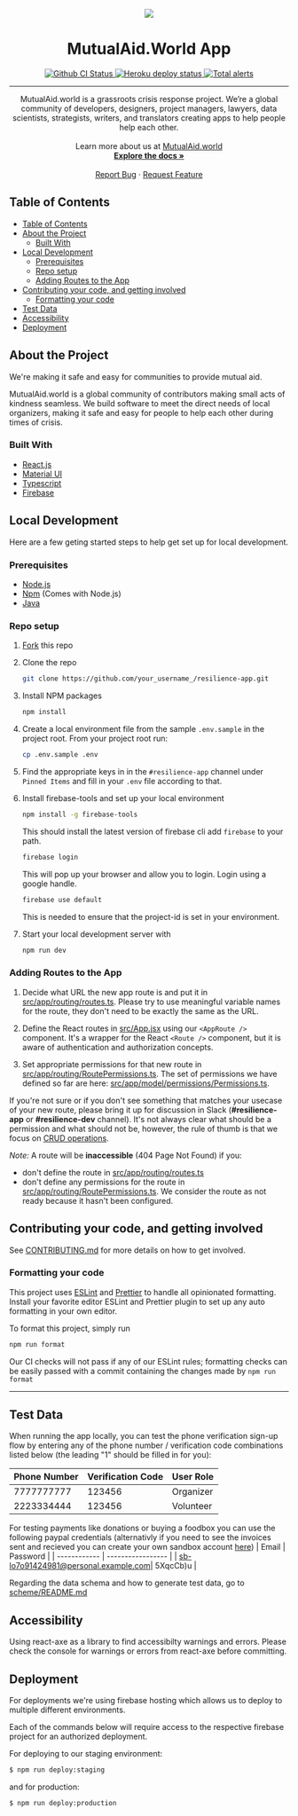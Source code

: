<p align="center">
    <img src="https://github.com/factn/resilience-app/blob/master/src/img/logo.png?raw=true" />
    <h1 align="center">MutualAid.World App</h1>
</p>

<p align="center">
    <a href="https://github.com/factn/resilience-app/actions?query=workflow%3A%22resilience-app+CI%22">
        <img alt="Github CI Status" src="https://github.com/factn/resilience-app/workflows/resilience-app%20CI/badge.svg" />
    </a>
    <a href="resilience-app.herokuapp.com">
        <img alt="Heroku deploy status" src="https://heroku-badge.herokuapp.com/?app=resilience-app&style=" />
    </a>
    <a href="https://lgtm.com/projects/g/factn/resilience-app/alerts/"><img alt="Total alerts" src="https://img.shields.io/lgtm/alerts/g/factn/resilience-app.svg?logo=lgtm&logoWidth=18"/></a>
</p>

<hr />

<p align="center">
    MutualAid.world is a grassroots crisis response project. We’re a global community of developers, designers, project managers, lawyers, data scientists, strategists, writers, and translators creating apps to help people help each other.
    <br />
    <br />
    Learn more about us at <a href="https://mutualaid.world">MutualAid.world</a>
    <br />
    <a href="https://app.gitbook.com/@mutualaidworld/s/docs/"><strong>Explore the docs »</strong></a>
    <br />
    <br />
    <a href="https://github.com/factn/resilience-app/issues">Report Bug</a>
    ·
    <a href="https://forms.gle/sDiRLpbEh1GHTqAc7">Request Feature</a>

  </p>

## Table of Contents

- [Table of Contents](#table-of-contents)
- [About the Project](#about-the-project)
	- [Built With](#built-with)
- [Local Development](#local-development)
	- [Prerequisites](#prerequisites)
	- [Repo setup](#repo-setup)
	- [Adding Routes to the App](#adding-routes-to-the-app)
- [Contributing your code, and getting involved](#contributing-your-code-and-getting-involved)
	- [Formatting your code](#formatting-your-code)
- [Test Data](#test-data)
- [Accessibility](#accessibility)
- [Deployment](#deployment)

## About the Project

We're making it safe and easy for communities to provide mutual aid.

MutualAid.world is a global community of contributors making small acts of kindness seamless. We build software to meet the direct needs of local organizers, making it safe and easy for people to help each other during times of crisis.

### Built With

- [React.js](https://reactjs.org)
- [Material UI](https://material-ui.com/)
- [Typescript](https://www.typescriptlang.org/)
- [Firebase](https://firebase.google.com/)

## Local Development

Here are a few geting started steps to help get set up for local development.

### Prerequisites

- [Node.js](https://nodejs.org/en/download/)
- [Npm](https://www.npmjs.com/get-npm) (Comes with Node.js)
- [Java](https://www.oracle.com/java/technologies/javase-jdk8-downloads.html)

### Repo setup

1. [Fork](https://guides.github.com/activities/forking/) this repo
2. Clone the repo

    ```sh
    git clone https://github.com/your_username_/resilience-app.git
    ```

3. Install NPM packages

    ```sh
    npm install
    ```

4. Create a local environment file from the sample `.env.sample` in the project root. From your project root run:

    ```sh
    cp .env.sample .env
    ```

5. Find the appropriate keys in in the `#resilience-app` channel under `Pinned Items` and fill in your `.env` file according to that.

6. Install firebase-tools and set up your local environment 

    ```sh
    npm install -g firebase-tools
    ```

    This should install the latest version of firebase cli add `firebase` to your path.

    ```sh
    firebase login
    ```
    This will pop up your browser and allow you to login. Login using a google handle.

    ```sh
    firebase use default
    ```
    This is needed to ensure that the project-id is set in your environment.


7. Start your local development server with

   ```sh
   npm run dev
   ```


### Adding Routes to the App

1. Decide what URL the new app route is and put it in [src/app/routing/routes.ts](.src/app/routing/routes.ts). Please try to use meaningful variable names for the route, they don't need to be exactly the same as the URL.

2. Define the React routes in [src/App.jsx](./src/App.jsx) using our `<AppRoute />` component. It's a wrapper for the React `<Route />` component, but it is aware of authentication and authorization concepts.

3. Set appropriate permissions for that new route in [src/app/routing/RoutePermissions.ts](./src/app/routing/RoutePermissions.ts). The set of permissions we have defined so far are here: [src/app/model/permissions/Permissions.ts](./src/app/model/permissions/Permissions.ts). 

If you're not sure or if you don't see something that matches your usecase of your new route, please bring it up for discussion in Slack (**#resilience-app** or **#resilience-dev** channel). It's not always clear what should be a permission and what should not be, however, the rule of thumb is that we focus on [CRUD operations](https://en.wikipedia.org/wiki/Create,_read,_update_and_delete).

_Note:_ A route will be **inaccessible** (404 Page Not Found) if you:
- don't define the route in [src/app/routing/routes.ts](.src/app/routing/routes.ts)
- don't define any permissions for the route in [src/app/routing/RoutePermissions.ts](./src/app/routing/RoutePermissions.ts). We consider the route as not ready because it hasn't been configured.

## Contributing your code, and getting involved

See [CONTRIBUTING.md](https://github.com/factn/resilience-app/blob/master/CONTRIBUTING.md) for more details on how to get involved.

### Formatting your code

This project uses [ESLint](https://eslint.org/) and [Prettier](https://prettier.io/) to handle all opinionated formatting. Install your favorite editor ESLint and Prettier plugin to set up any auto formatting in your own editor.

To format this project, simply run

```sh
npm run format
```

Our CI checks will not pass if any of our ESLint rules; formatting checks can be easily passed with a commit containing the changes made by `npm run format`

<hr />

## Test Data

When running the app locally, you can test the phone verification sign-up flow by entering any of the phone number / verification code combinations listed below (the leading "1" should be filled in for you):

| Phone Number | Verification Code | User Role |
| ------------ | ----------------- | --------- |
| 7777777777   | 123456            | Organizer |
| 2223334444   | 123456            | Volunteer |

For testing payments like donations or buying a foodbox you can use the following paypal credentials
(alternativly if you need to see the invoices sent and recieved you can create your own sandbox account [here](https://developer.paypal.com/))
| Email | Password |
| ------------ | ----------------- |
| sb-lo7o91424981@personal.example.com| 5XqcCb)u |

Regarding the data schema and how to generate test data, go to [scheme/README.md](./scheme/README.md)

## Accessibility

Using react-axe as a library to find accessibilty warnings and errors. Please check the console for warnings or errors from react-axe before committing.

## Deployment

For deployments we're using firebase hosting which allows us to deploy to multiple different environments.

Each of the commands below will require access to the respective firebase project for an authorized deployment.

For deploying to our staging environment:

```bash
$ npm run deploy:staging
```

and for production:

```bash
$ npm run deploy:production
```

